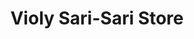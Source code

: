 ---
title: "Violy Sari-Sari Store"
url: /barangay-san-manuel-tarlac-city/violy-sari-sari-store/
shop: convenience
---